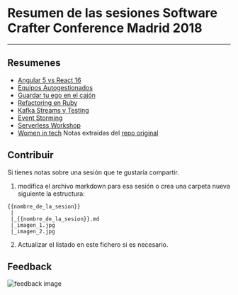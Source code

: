 # Resumen de las sesiones Software Crafter Conference Madrid 2018
---

## Resumenes

* [Angular 5 vs React 16](angular5-vs-React-16/angular5-vs-React-16.md)
* [Equipos Autogestionados](equipos-autogestionados/equipos-autogestionados.md)
* [Guardar tu ego en el cajón](guardar-tu-ego-en-el-cajon/guardar-tu-ego-en-el-cajon.md)
* [Refactoring en Ruby](refactoring-ruby/refactoring-ruby.md)
* [Kafka Streams y Testing](kafka-streams-testing/kafka-streams-testing.md)
* [Event Storming](event-storming/event-storming.md)
* [Serverless Workshop](serverless-workshop/serverless-workshop.md)
* [Women in tech](WomenInTech/session_notes.md) Notas extraídas del [repo original](https://github.com/SoftwareCraftersMadrid/WomenInTech)

## Contribuir

Si tienes notas sobre una sesión que te gustaría compartir.

1. modifica el archivo markdown para esa sesión o crea una carpeta nueva siguiente la estructura:

```
{{nombre_de_la_sesion}}
 |
 |_{{nombre_de_la_sesion}}.md
 |_imagen_1.jpg
 |_imagen_2.jpg
```
2. Actualizar el listado en este fichero si es necesario.

## Feedback

![feedback image](feedback.jpg)

